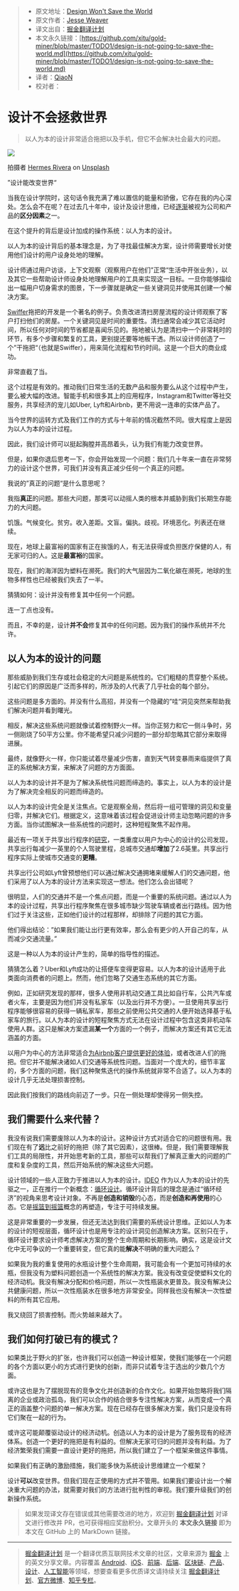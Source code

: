 > * 原文地址：[Design Won't Save the World](https://medium.com/@hairyelefante/design-is-not-going-to-save-the-world-8985870471a5)
> * 原文作者：[Jesse Weaver](https://medium.com/@hairyelefante)
> * 译文出自：[掘金翻译计划](https://github.com/xitu/gold-miner)
> * 本文永久链接：[https://github.com/xitu/gold-miner/blob/master/TODO1/design-is-not-going-to-save-the-world.md](https://github.com/xitu/gold-miner/blob/master/TODO1/design-is-not-going-to-save-the-world.md)
> * 译者：[QiaoN](https://github.com/QiaoN)
> * 校对者：

# 设计不会拯救世界

> 以人为本的设计非常适合拖把以及手机，但它不会解决社会最大的问题。

![](https://cdn-images-1.medium.com/max/10944/1*xxI7UYo5-Lyb7wCth0FyOQ.jpeg)

拍摄者 [Hermes Rivera](https://unsplash.com/photos/R1_ibA4oXiI?utm_source=unsplash&utm_medium=referral&utm_content=creditCopyText) on [Unsplash](https://unsplash.com/@hermez777?utm_source=unsplash&utm_medium=referral&utm_content=creditCopyText)

”设计能改变世界“

当我在设计学院时，这句话令我充满了难以置信的能量和骄傲，它存在我的内心深处。怎么会不在呢？在过去几十年中，设计及设计思维，已经[逐渐](https://hbr.org/2015/09/design-thinking-comes-of-age)被视为公司和产品的**区分因素**之一。

在这个提升的背后是设计加成的操作系统：以人为本的设计。

以人为本的设计背后的基本理念是，为了寻找最佳解决方案，设计师需要增长对使用他们设计的用户设身处地的理解。

设计师通过用户访谈，上下文观察（观察用户在他们”正常“生活中开张业务），以及其它一些帮助设计师设身处地理解用户的工具来实现这一目标。一旦你能够描绘出一幅用户切身需求的图景，下一步骤就是确定一些关键洞见并使用其创建一个解决方案。

[Swiffer](https://www.fastcompany.com/3006797/innovation-method-behind-swiffer-madness)拖把的开发是一个著名的例子。负责改进清扫房屋流程的设计师观察了客户打扫他们的房屋。一个关键洞见是时间的重要性。清扫通常会减少其它活动时间，所以任何对时间的节省都是喜闻乐见的。拖地被认为是清扫中一个非常耗时的环节，有多个步骤和繁复的工具，更别提还要等地板干透。所以设计师创造了一个”干拖把“（也就是Swiffer），用来简化流程和节约时间。这是一个巨大的商业成功。

非常直截了当。

这个过程是有效的。推动我们日常生活的无数产品和服务要么从这个过程中产生，要么被大幅的改进。智能手机和很多其上的应用程序，Instagram和Twitter等社交服务，共享经济的宠儿如Uber, Lyft和Airbnb，更不用说一连串的实体产品了。

当今世界的运转方式及我们工作的方式与十年前的情况截然不同。很大程度上是因为以人为本的设计过程。

因此，我们设计师可以挺起胸膛并高昂着头，认为我们有能力改变世界。

但是，如果你退后思考一下，你会开始发现一个问题：我们几十年来一直在非常努力的设计这个世界，可我们并没有真正减少任何一个真正的问题。

我说的”真正的问题“是什么意思呢？

我指**真正**的问题。那些大问题，那类可以动摇人类的根本并威胁到我们长期生存能力的大问题。

饥饿。气候变化。贫穷。收入差距。文盲。偏执。歧视。环境恶化。列表还在继续。

现在，地球上最富裕的国家有正在挨饿的人，有无法获得或负担医疗保健的人，有无家可归的人。这是**最富裕**的国家。

现在，我们的海洋因为塑料在濒死。我们的大气层因为二氧化碳在濒死，地球的生物多样性也已经被我们失去了一半。

猜猜如何：设计并没有修复其中任何一个问题。

连一丁点也没有。

而且，不幸的是，设计**并不会**修复其中的任何问题。因为我们的操作系统并不允许。

## 以人为本的设计的问题

那些威胁到我们生存或社会稳定的大问题是系统性的。它们粗糙的贯穿整个系统。引起它们的原因是广泛而多样的，所涉及的人代表了几乎社会的每个部分。

这些问题是多方面的。并没有什么高招，并没有一个隐藏的”哇“洞见突然来帮助我们解决问题并看到曙光。

相反，解决这些系统问题就像试着控制野火一样。当你正努力和它一侧斗争时，另一侧刚烧了50平方公里。你不能希望只减少问题的一部分却忽略其它部分来取得进展。

最终，就像野火一样，你只能试着尽量减少伤害，直到天气转变暴雨来临提供了真正的系统解决方案，来解决了问题的方方面面。

以人为本的设计并不是为了解决系统性问题而缔造的。事实上，以人为本的设计是为了解决完全相反的问题而缔造的。

以人为本的设计完全是关注焦点。它是观察全局，然后将一组可管理的洞见和变量归零，并解决它们。根据定义，这意味着该过程会促进设计师主动忽略问题的许多方面。当你试图解决一些系统性的问题时，这种短程聚焦不起作用。

最近有一项关于共享出行程序的[研究](http://www.schallerconsult.com/rideservices/automobility.htm)，一类重度以用户为中心的设计的公司发现，共享出行每减少一英里的个人驾驶里程，总城市交通却**增加**了2.6英里。共享出行程序实际上使城市交通变的**更糟**。

共享出行公司如Lyft曾预想他们可以通过解决交通拥堵来缓解人们的交通问题，他们采用了以人为本的设计方法来实现这一想法。他们怎么会出错呢？

很明显，人们的交通并不是一个焦点问题，而是一个重要的系统问题。通过以人为本的设计过程，共享出行程序聚焦在很多城市缺少驾驶车辆或者出行路线。因为他们过于关注这些，正如他们设计的过程那样，却排除了问题的其它方面。

他们得出结论：”如果我们能让出行更有效率，那么会有更少的人开自己的车，从而减少交通流量。”

这是一种以人为本的设计产生的，简单的指导性的描述。

猜猜怎么着？Uber和Lyft成功的让搭便车变得更容易。以人为本的设计适用于此类面向消费者的问题上。然而，他们忽略了交通生态系统的其它方面。

例如，正如研究发现的那样，很多人使用非机动交通工具比如自行车，公共汽车或者火车，主要是因为他们并没有私家车（以及出行并不方便）。一旦使用共享出行程序能够很容易的获得一辆私家车，那些之前使用公共交通的人便开始选择基于私家车的旅行。以人为本的设计的短程聚焦方式无法在设计过程中包含这类非机动车使用人群。这只是解决方案遗漏**某一个**方面的一个例子，而解决方案还有其它无法涵盖的方面。

以用户为中心的方法非常适合[为Airbnb客户提供更好的体验](https://www.forbes.com/sites/emilyjoffrion/2018/07/09/the-designer-who-changed-airbnbs-entire-strategy/#7367d1c62c36)，或者改进人们的拖把。但它并不能解决诸如人们交通等系统性问题。当面对一个庞大的，细节丰富的，多个方面的问题，我们这种聚焦迭代的操作系统就非常不合适了。以人为本的设计几乎无法处理损害控制。

因此我们按我们的路线向前迈了一步。只在一侧处理却使得另一侧失控。

## 我们需要什么来代替？

我没有说我们需要废除以人为本的设计。这种设计方式对适合它的问题很有用。我们现在有了**远**比之前好的拖把（除了其它因素），这很棒。但是，我们需要理解我们工具的局限性，并开始思考新的工具，那些可以帮我们了解真正重大的问题的广度和复杂度的工具，然后开始系统的解决这些大问题。

设计领域的一些人正致力于推进以人为本的设计。[IDEO](https://medium.com/@ideo) 作为以人为本的设计的先驱之一，正在推行一个新概念：[循环设计](https://www.circulardesignguide.com/)。循环设计背后的理念是通过“循环经济”的视角来思考设计对象。不再是**创造和销毁**的心态，而是**创造和再使用**的心态。它是[摇篮到摇篮](https://www.amazon.com/Cradle-Remaking-Way-Make-Things/dp/0865475873)概念的再塑造，专注于可持续发展。

这是非常重要的一步发展，但还无法达到我们需要的系统设计思维。正如以人为本的设计的短视层面，循环设计也是用专注的设计洞见创造解决方案。区别只在于，循环设计要求设计师考虑解决方案的整个生命周期和长期影响。确实，这是设计文化中无可争议的一个重要转变，但它真的能**解决**不明确的重大问题么？

如果我为我的重复使用的水瓶设计整个生命周期，我可能会有一个更加可持续的水瓶，但我没有为塑料问题创造一个系统性的解决方案。我没有改变促使塑料文化的经济动机。我没有解决分配和价格问题，所以一次性瓶装水更普及。我没有解决公共健康问题，所以一次性瓶装水在很多地方非常安全。同样我也没有解决一次性塑料的所有其它应用。

我又绕回了损害控制。而火势越来越大了。

## 我们如何打破已有的模式？

如果类比于野火的扩张，也许我们可以创造一种设计框架，使我们能够在一个问题的各个方面以更小的方式进行更快的创新，而非只试着专注于选出的少数几个方面。

或许这也是为了摆脱现有的竞争文化并创造新的合作文化。如果开始忽略将我们隔离的企业或政治孤岛，我们可以合作的结合很多专注性解决方案，从而变成一个真正的涵盖整个问题的单一解决方案。现在已经存在很多解决方案，我们只是没有将它们聚在一起的行为。

或许这可能颠覆驱动设计的经济动机。创造以人为本的设计是为了服务现有的经济体系。创造一个更好的拖把是有利益的。但解决无家可归的问题并没有利益。为了经济繁荣我们需要一直设计更好的拖把，所以我们建立了一个框架来做这件事情。

如果我们有正确的激励措施，我们能多快为系统设计思维建立一个框架？

设计**可以**改变世界。但我们现在正使用的方式并不管用。如果我们要设计出一个解决重大问题的办法，就需要对我们的方法进行批判性的审视。我们要升级我们的创新操作系统。

> 如果发现译文存在错误或其他需要改进的地方，欢迎到 [掘金翻译计划](https://github.com/xitu/gold-miner) 对译文进行修改并 PR，也可获得相应奖励积分。文章开头的 **本文永久链接** 即为本文在 GitHub 上的 MarkDown 链接。

---

> [掘金翻译计划](https://github.com/xitu/gold-miner) 是一个翻译优质互联网技术文章的社区，文章来源为 [掘金](https://juejin.im) 上的英文分享文章。内容覆盖 [Android](https://github.com/xitu/gold-miner#android)、[iOS](https://github.com/xitu/gold-miner#ios)、[前端](https://github.com/xitu/gold-miner#前端)、[后端](https://github.com/xitu/gold-miner#后端)、[区块链](https://github.com/xitu/gold-miner#区块链)、[产品](https://github.com/xitu/gold-miner#产品)、[设计](https://github.com/xitu/gold-miner#设计)、[人工智能](https://github.com/xitu/gold-miner#人工智能)等领域，想要查看更多优质译文请持续关注 [掘金翻译计划](https://github.com/xitu/gold-miner)、[官方微博](http://weibo.com/juejinfanyi)、[知乎专栏](https://zhuanlan.zhihu.com/juejinfanyi)。
